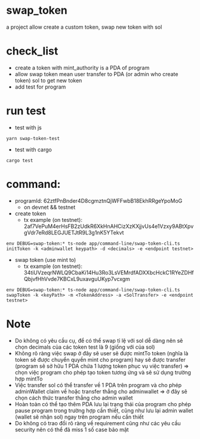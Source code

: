 # swap_token
a project allow create a custom token, swap new token with sol

# check_list
- create a token with mint_authority is a PDA of program
- allow swap token mean user transfer to PDA (or admin who create token) sol to get new token
- add test for program

# run test
- test with js
```
yarn swap-token-test
```

- test with cargo
```angular2html
cargo test
```

# command:
- programId: 62ztfPnBnder4D8cgmztnQjWFFwbB18EkhRRgeYpoMoG 
  - on devnet && testnet
- create token
  - tx example (on testnet): 2af7VePuM4erHsFB2zUdkR6XkHnAHCizXzKXjjvUs4e1Vzxy9ABtXpvgVdr7eRd8LEGJUETJtR9L3g1nK5YTekvt
```angular2html
env DEBUG=swap-token:* ts-node app/command-line/swap-token-cli.ts initToken -k <adminwallet keypath> -d <decimals> -e <endpoint testnet> 
``` 

- swap token (use mint to)
  - tx example (on testnet): 34tiUVzeqrNWLQ9CbaKi14Hu3Ro3LsVEMrdfADXXbcHckC1RYeZDHfQbjvfHhVvde7KBCxL9uxavguUKyp7vcxgm
```angular2html
env DEBUG=swap-token:* ts-node app/command-line/swap-token-cli.ts swapToken -k <keyPath> -m <TokenAddress> -a <SolTransfer> -e <endpoint testnet>
```

# Note
- Do không có yêu cầu cụ, để có thể swap tỉ lệ với sol dễ dàng nên sẽ chọn decimals của các token test là 9 (giống với của sol)
- Không rõ ràng việc swap ở đây sẽ user sẽ được mintTo token (nghĩa là token sẽ được chuyển quyền mint cho program) hay sẽ được transfer (program sẽ sở hữu 1 PDA chứa 1 lượng token phục vụ việc transfer) => chọn việc program cho phép tạo token tương ứng và sẽ sử dụng trường hợp mintTo
- Việc transfer sol có thể transfer về 1 PDA trên program và cho phép adminWallet claim về hoặc transfer thẳng cho adminwallet => ở đây sẽ chọn cách thức transfer thẳng cho admin wallet
- Hoàn toàn có thể tạo thêm PDA lưu lại trạng thái của program cho phép pause program trong trường hợp cần thiết, cũng như lưu lại admin wallet (wallet sẽ nhận sol) ngay trên program nếu cần thiết
- Do không có trao đổi rõ ràng về requirement cũng như các yêu cầu security nên có thể đã miss 1 số case bảo mật